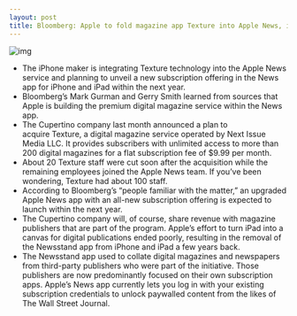 ```yaml
---
layout: post
title: Bloomberg: Apple to fold magazine app Texture into Apple News, introduce subscriptions
---
```

![img](http://media.idownloadblog.com/wp-content/uploads/2018/03/Texture-magazine-subscription-service.jpg)
* The iPhone maker is integrating Texture technology into the Apple News service and planning to unveil a new subscription offering in the News app for iPhone and iPad within the next year.
* Bloomberg’s Mark Gurman and Gerry Smith learned from sources that Apple is building the premium digital magazine service within the News app.
* The Cupertino company last month announced a plan to acquire Texture, a digital magazine service operated by Next Issue Media LLC. It provides subscribers with unlimited access to more than 200 digital magazines for a flat subscription fee of $9.99 per month.
* About 20 Texture staff were cut soon after the acquisition while the remaining employees joined the Apple News team. If you’ve been wondering, Texture had about 100 staff.
* According to Bloomberg’s “people familiar with the matter,” an upgraded Apple News app with an all-new subscription offering is expected to launch within the next year.
* The Cupertino company will, of course, share revenue with magazine publishers that are part of the program. Apple’s effort to turn iPad into a canvas for digital publications ended poorly, resulting in the removal of the Newsstand app from iPhone and iPad a few years back.
* The Newsstand app used to collate digital magazines and newspapers from third-party publishers who were part of the initiative. Those publishers are now predominantly focused on their own subscription apps. Apple’s News app currently lets you log in with your existing subscription credentials to unlock paywalled content from the likes of The Wall Street Journal.

